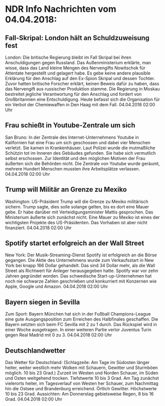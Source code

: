 # NDR Info Nachrichten vom 04.04.2018:


## Fall-Skripal: London hält an Schuldzuweisung fest
London: Die britische Regierung bleibt im Fall Skripal bei ihren Anschuldigungen gegen Russland. Das Außenministerium erklärte, man wisse, dass das Land kleine Mengen des Nervengifts Nowitschok für Attentate hergestellt und gelagert habe. Es gebe keine andere plausible Erklärung für den Anschlag auf den Ex-Spion Skripal und dessen Tochter. Zuvor hatten britische Forscher erklärt, keinen Beweis dafür zu haben, dass das Nervengift aus russischer Produktion stamme. Die Regierung in Moskau bestreitet jegliche Verantwortung für den Anschlag und fordert von Großbritannien eine Entschuldigung. Heute befasst sich die Organisation für ein Verbot der Chemiewaffen in Den Haag mit dem Fall. 04.04.2018 02:00 Uhr 

## Frau schießt in Youtube-Zentrale um sich
San Bruno: In der Zentrale des Internet-Unternehmens Youtube in Kalifornien hat eine Frau um sich geschossen und dabei vier Menschen verletzt. Sie kamen in Krankenhäuser. Laut Polizei wurde die mutmaßliche Schützin tot im Inneren des Gebäudes gefunden. Sie habe sich vermutlich selbst erschossen. Zur Identität und den möglichen Motiven der Frau äußerten sich die Behörden nicht. Die Zentrale von Youtube wurde geräumt, mehrere Hundert Menschen mussten ihre Arbeitsplätze verlassen. 04.04.2018 02:00 Uhr 

## Trump will Militär an Grenze zu Mexiko
Washington: US-Präsident Trump will die Grenze zu Mexiko militärisch sichern. Trump sagte, dies solle solange gelten, bis es dort eine Mauer gebe. Er habe darüber mit Verteidigungsminister Mattis gesprochen. Das Ministerium äußerte sich zunächst nicht. Eine Mauer zu Mexiko ist eines der wichtigsten Projekte des US-Präsidenten. Das Vorhaben ist aber nicht finanziert. 04.04.2018 02:00 Uhr 

## Spotify startet erfolgreich an der Wall Street
New York: Der Musik-Streaming-Dienst Spotify ist erfolgreich an die Börse gegangen. Die Aktie des Unternehmens wurde zum Verkaufsstart in New York bei knapp 166 Dollar gehandelt. Das sind 34 Dollar mehr, als die Wall Street als Richtwert für Anleger herausgegeben hatte. Spotify war vor zehn Jahren gegründet worden. Das schwedische Start-up-Unternehmen hat noch nie schwarze Zahlen geschrieben und konkurriert mit Konzernen wie Apple, Google und  Amazon. 04.04.2018 02:00 Uhr 

## Bayern siegen in Sevilla
Zum Sport: Bayern München hat sich in der Fußball Champions-League eine gute Ausgangsposition zum Erreichen des Halbfinales geschaffen. Die Bayern setzten sich beim FC Sevilla mit 2 zu 1 durch. Das Rückspiel wird in einer Woche ausgetragen. In einer weiteren Partie verlor Juventus Turin gegen Real Madrid mit 0 zu 3. 04.04.2018 02:00 Uhr 

## Deutschlandwetter
Das Wetter für Deutschland:
(Schlagzeile: Am Tage im Südosten länger heiter, weiter westlich mehr Wolken mit Schauern, Gewitter und Sturmböen möglich. 10 bis 23 Grad.) Zurzeit im Westen und Norden Schauer, im Süden und Osten weitgehend trocken. Tiefstwerte 10 bis 3 Grad. Am Tag zunächst vielerorts heiter, im Tagesverlauf von Westen her Schauer, zum Nachmittag hin die Ostsee und Brandenburg erreichend. Örtlich Gewitter. Höchstwerte 10 bis 23 Grad. Aussichten: Am Donnerstag gebietsweise Regen, 8 bis 16 Grad. 04.04.2018 02:00 Uhr 
